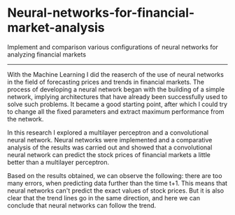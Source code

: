 # Neural-networks-for-financial-market-analysis
Implement and comparison various configurations of neural networks for analyzing financial markets

*****

With the Machine Learning I did the reaserch of the use of neural networks in the field of forecasting prices and trends in financial markets. The process of developing a neural network began with the building of a simple network, implying architectures that have already been successfully used to solve such problems. It became a good starting point, after which I could try to change all the fixed parameters and extract maximum performance from the network.


In this research I explored a multilayer perceptron and a convolutional neural network. Neural networks were implemented and a comparative analysis of the results was carried out and showed that a convolutional neural network can predict the stock prices of financial markets a little better than a multilayer perceptron.

Based on the results obtained, we can observe the following: there are too many errors, when predicting data further than the time t+1. This means that neural networks can't predict the exact values of stock prices. But it is also clear that the trend lines go in the same direction, and here we can conclude that neural networks can follow the trend.
